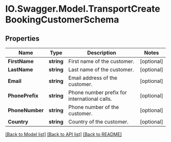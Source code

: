 # IO.Swagger.Model.TransportCreateBookingCustomerSchema
## Properties

Name | Type | Description | Notes
------------ | ------------- | ------------- | -------------
**FirstName** | **string** | First name of the customer. | [optional] 
**LastName** | **string** | Last name of the customer. | [optional] 
**Email** | **string** | Email address of the customer. | [optional] 
**PhonePrefix** | **string** | Phone number prefix for international calls. | [optional] 
**PhoneNumber** | **string** | Phone number of the customer. | [optional] 
**Country** | **string** | Country of the customer. | [optional] 

[[Back to Model list]](../README.md#documentation-for-models) [[Back to API list]](../README.md#documentation-for-api-endpoints) [[Back to README]](../README.md)

